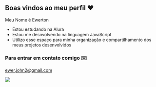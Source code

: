 ## Boas vindos ao meu perfil ❤️

Meu Nome é Ewerton

- Estou estudando na Alura
- Estou me desnvolvendo na linguagem JavaScript
- Utilizo esse espaço para minha organização e compartilhamento dos meus projetos desenvolvidos

### Para entrar em contato comigo ✉️
ewer.john2@gmail.com

![](https://media1.tenor.com/m/XKaKS-ZIOFwAAAAC/gojo-gojo-satoru.gif)
